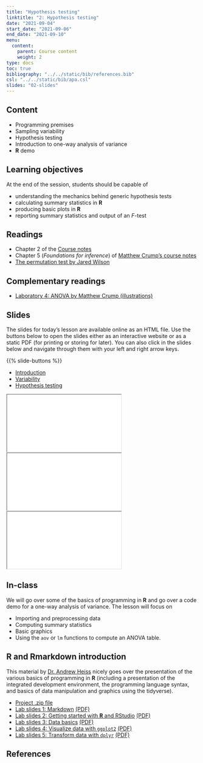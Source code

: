 ```yaml
---
title: "Hypothesis testing"
linktitle: "2: Hypothesis testing"
date: "2021-09-04"
start_date: "2021-09-06"
end_date: "2021-09-10"
menu:
  content:
    parent: Course content
    weight: 2
type: docs
toc: true
bibliography: "../../static/bib/references.bib"
csl: "../../static/bib/apa.csl"
slides: "02-slides"
---
```


## Content

-   Programming premises
-   Sampling variability
-   Hypothesis testing
-   Introduction to one-way analysis of variance
-   **R** demo

## Learning objectives

At the end of the session, students should be capable of

-   understanding the mechanics behind generic hypothesis tests
-   calculating summary statistics in **R**
-   producing basic plots in **R**
-   reporting summary statistics and output of an *F*-test

## Readings

-   <i class="fas fa-book"></i> Chapter 2 of the [Course notes](https://lbelzile.github.io/math80667a/hypothesis-testing.html)
-   <i class="fas fa-book"></i> Chapter 5 (*Foundations for inference*) of [Matthew Crump’s course notes](https://www.crumplab.com/statistics/foundations-for-inference.html)
-   <i class="fas fa-file-o"></i> [The permutation test by Jared Wilson](https://www.jwilber.me/permutationtest/)

## Complementary readings

-   <i class="fas fa-file-o"></i> [Laboratory 4: ANOVA by Matthew Crump (illustrations)](https://www.crumplab.com/rstatsmethods/articles/Stats2/Lab4_ANOVA.html)

## Slides

The slides for today’s lesson are available online as an HTML file. Use the buttons below to open the slides either as an interactive website or as a static PDF (for printing or storing for later). You can also click in the slides below and navigate through them with your left and right arrow keys.

{{% slide-buttons %}}

<ul class="nav nav-tabs" id="slide-tabs" role="tablist">
<li class="nav-item">
<a class="nav-link active" id="introduction-tab" data-toggle="tab" href="#introduction" role="tab" aria-controls="introduction" aria-selected="true">Introduction</a>
</li>
<li class="nav-item">
<a class="nav-link" id="variability-tab" data-toggle="tab" href="#variability" role="tab" aria-controls="variability" aria-selected="false">Variability</a>
</li>
<li class="nav-item">
<a class="nav-link" id="hypothesis-testing-tab" data-toggle="tab" href="#hypothesis-testing" role="tab" aria-controls="hypothesis-testing" aria-selected="false">Hypothesis testing</a>
</li>
</ul>

<div id="slide-tabs" class="tab-content">

<div id="introduction" class="tab-pane fade show active" role="tabpanel" aria-labelledby="introduction-tab">

<div class="embed-responsive embed-responsive-16by9">

<iframe class="embed-responsive-item" src="/slides/02-slides.html#1">
</iframe>

</div>

</div>

<div id="variability" class="tab-pane fade" role="tabpanel" aria-labelledby="variability-tab">

<div class="embed-responsive embed-responsive-16by9">

<iframe class="embed-responsive-item" src="/slides/02-slides.html#signal-vs-noise">
</iframe>

</div>

</div>

<div id="hypothesis-testing" class="tab-pane fade" role="tabpanel" aria-labelledby="hypothesis-testing-tab">

<div class="embed-responsive embed-responsive-16by9">

<iframe class="embed-responsive-item" src="/slides/02-slides.html#hypothesis-tests">
</iframe>

</div>

</div>

</div>

## In-class

We will go over some of the basics of programming in **R** and go over a code demo for a one-way analysis of variance. The lesson will focus on

-   Importing and preprocessing data
-   Computing summary statistics
-   Basic graphics
-   Using the `aov` or `lm` functions to compute an ANOVA table.

## **R** and Rmarkdown introduction

This material by [Dr. Andrew Heiss](https://www.andrewheiss.com/) nicely goes over the presentation of the various basics of programming in **R** (including a presentation of the integrated development environment, the programming language syntax, and basics of data manipulation and graphics using the tidyverse).

-   [Project .zip file](https://evalf21.classes.andrewheiss.com/projects/01-class.zip)
-   [Lab slides 1: Markdown](https://evalf21.classes.andrewheiss.com/slides/01-class_01_markdown-writing.html) [(PDF)](https://evalf21.classes.andrewheiss.com/slides/01-class_01_markdown-writing.pdf)
-   [Lab slides 2: Getting started with **R** and RStudio](https://evalf21.classes.andrewheiss.com/slides/01-class_02-getting-started.html) [(PDF)](https://evalf21.classes.andrewheiss.com/slides/01-class_02-getting-started.pdf)
-   [Lab slides 3: Data basics](https://evalf21.classes.andrewheiss.com/slides/01-class_03_data-basics.html) [(PDF)](https://evalf21.classes.andrewheiss.com/slides/01-class_03_data-basics.pdf)
-   [Lab slides 4: Visualize data with `ggplot2`](https://evalf21.classes.andrewheiss.com/slides/01-class_04_visualize-data.html) [(PDF)](https://evalf21.classes.andrewheiss.com/slides/01-class_04_visualize-data.pdf)
-   [Lab slides 5: Transform data with `dplyr`](https://evalf21.classes.andrewheiss.com/slides/01-class_05_transform-data.html) [(PDF)](https://evalf21.classes.andrewheiss.com/slides/01-class_05_transform-data.pdf)

<!-- 
{{% div fyi %}}
**Fun fact**: If you type <kbd>?</kbd> (or <kbd>shift</kbd> + <kbd>/</kbd>) while going through the slides, you can see a list of special slide-specific commands.
{{% /div %}}





-->

## References
